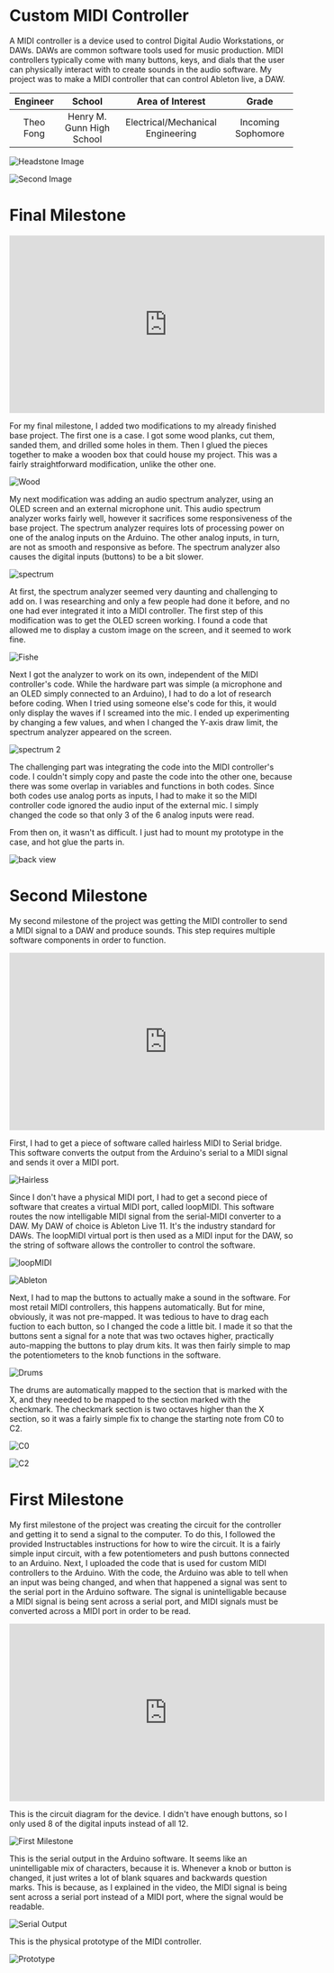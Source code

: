 ﻿# Custom MIDI Controller
A MIDI controller is a device used to control Digital Audio Workstations, or DAWs. DAWs are common software tools used for music production. MIDI controllers typically come with many buttons, keys, and dials that the user can physically interact with to create sounds in the audio software. My project was to make a MIDI controller that can control Ableton live, a DAW.

| **Engineer** | **School** | **Area of Interest** | **Grade** |
|:--:|:--:|:--:|:--:|
| Theo Fong | Henry M. Gunn High School | Electrical/Mechanical Engineering | Incoming Sophomore

![Headstone Image](16093620-c609-4088-8975-6e36c6983763.jpg)

![Second Image](6bc84dde-0556-47de-8c30-2126905b7a15.jpg)

  
# Final Milestone

<html><iframe width="560" height="315" src="https://www.youtube.com/embed/c2rp-sEI7rw" title="YouTube video player" frameborder="0" allow="accelerometer; autoplay; clipboard-write; encrypted-media; gyroscope; picture-in-picture" allowfullscreen></iframe></html>


For my final milestone, I added two modifications to my already finished base project. The first one is a case. I got some wood planks, cut them, sanded them, and drilled some holes in them. Then I glued the pieces together to make a wooden box that could house my project. This was a fairly straightforward modification, unlike the other one.


![Wood](32d0f5de-4c15-4af8-816b-bb82d3965e02.jpg)


My next modification was adding an audio spectrum analyzer, using an OLED screen and an external microphone unit. This audio spectrum analyzer works fairly well, however it sacrifices some responsiveness of the base project. The spectrum analyzer requires lots of processing power on one of the analog inputs on the Arduino. The other analog inputs, in turn, are not as smooth and responsive as before. The spectrum analyzer also causes the digital inputs (buttons) to be a bit slower.

![spectrum](d0178215-cfb2-46e7-9120-84fe0c66db0e.jpg)

At first, the spectrum analyzer seemed very daunting and challenging to add on. I was researching and only a few people had done it before, and no one had ever integrated it into a MIDI controller. The first step of this modification was to get the OLED screen working. I found a code that allowed me to display a custom image on the screen, and it seemed to work fine.

![Fishe](af92511c-3bb9-4c74-8286-3bb0555cde82.jpg)

Next I got the analyzer to work on its own, independent of the MIDI controller's code. While the hardware part was simple (a microphone and an OLED simply connected to an Arduino), I had to do a lot of research before coding. When I tried using someone else's code for this, it would only display the waves if I screamed into the mic. I ended up experimenting by changing a few values, and when I changed the Y-axis draw limit, the spectrum analyzer appeared on the screen. 

![spectrum 2](7fbc2678-8166-4b3d-898d-d3dc840d03c8.jpg)

The challenging part was integrating the code into the MIDI controller's code. I couldn't simply copy and paste the code into the other one, because there was some overlap in variables and functions in both codes. Since both codes use analog ports as inputs, I had to make it so the MIDI controller code ignored the audio input of the external mic. I simply changed the code so that only 3 of the 6 analog inputs were read. 

From then on, it wasn't as difficult. I just had to mount my prototype in the case, and hot glue the parts in.

![back view](88dc614e-2881-4a34-90c8-523a7aa72c2c.jpg)


# Second Milestone
My second milestone of the project was getting the MIDI controller to send a MIDI signal to a DAW and produce sounds. This step requires multiple software components in order to function.

<html><iframe width="560" height="315" src="https://www.youtube.com/embed/4MV1GSoagJA" title="YouTube video player" frameborder="0" allow="accelerometer; autoplay; clipboard-write; encrypted-media; gyroscope; picture-in-picture" allowfullscreen></iframe></html>







First, I had to get a piece of software called hairless MIDI to Serial bridge. This software converts the output from the Arduino's serial to a MIDI signal and sends it over a MIDI port. 

![Hairless](Hairless.jpg)


Since I don't have a physical MIDI port, I had to get a second piece of software that creates a virtual MIDI port, called loopMIDI. This software routes the now intelligable MIDI signal from the serial-MIDI converter to a DAW. My DAW of choice is Ableton Live 11. It's the industry standard for DAWs. The loopMIDI virtual port is then used as a MIDI input for the DAW, so the string of software allows the controller to control the software.

![loopMIDI](loopMIDI.jpg)

![Ableton](AbletonInputs.jpg)

Next, I had to map the buttons to actually make a sound in the software. For most retail MIDI controllers, this happens automatically. But for mine, obviously, it was not pre-mapped. It was tedious to have to drag each fuction to each button, so I changed the code a little bit. I made it so that the buttons sent a signal for a note that was two octaves higher, practically auto-mapping the buttons to play drum kits. It was then fairly simple to map the potentiometers to the knob functions in the software.

![Drums](Drumpads.jpg)

The drums are automatically mapped to the section that is marked with the X, and they needed to be mapped to the section marked with the checkmark. The checkmark section is two octaves higher than the X section, so it was a fairly simple fix to change the starting note from C0 to C2.

![C0](C0.jpg)

![C2](C2.jpg)





# First Milestone
  

My first milestone of the project was creating the circuit for the controller and getting it to send a signal to the computer. To do this, I followed the provided Instructables instructions for how to wire the circuit. It is a fairly simple input circuit, with a few potentiometers and push buttons connected to an Arduino. Next, I uploaded the code that is used for custom MIDI controllers to the Arduino. With the code, the Arduino was able to tell when an input was being changed, and when that happened a signal was sent to the serial port in the Arduino software. The signal is unintelligable because a MIDI signal is being sent across a serial port, and MIDI signals must be converted across a MIDI port in order to be read.


<html><iframe width="560" height="315" src="https://www.youtube.com/embed/ZxN7ZVL8-co" title="YouTube video player" frameborder="0" allow="accelerometer; autoplay; clipboard-write; encrypted-media; gyroscope; picture-in-picture" allowfullscreen></iframe></html>







This is the circuit diagram for the device. I didn't have enough buttons, so I only used 8 of the digital inputs instead of all 12.

![First Milestone](https://content.instructables.com/ORIG/FZJ/8DYZ/GJHV8UN8/FZJ8DYZGJHV8UN8.png?auto=webp&frame=1&fit=bounds&md=dc082bcd81f7a41e54290dd44579240b)





This is the serial output in the Arduino software. It seems like an unintelligable mix of characters, because it is. Whenever a knob or button is changed, it just writes a lot of blank squares and backwards question marks. This is because, as I explained in the video, the MIDI signal is being sent across a serial port instead of a MIDI port, where the signal would be readable.

![Serial Output](Serial.jpg)





This is the physical prototype of the MIDI controller.

![Prototype](221df4cc-6a30-415b-8039-583b9fb83f70.jpg)
